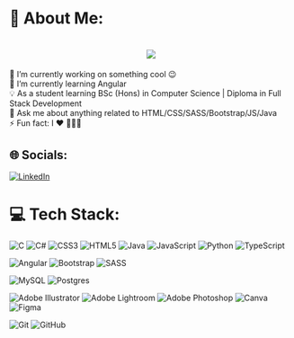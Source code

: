 # 💫 About Me:
<!-- <h2 align="left">Hi 👋!, I am Kokila Abhayasundara</h2> -->
<h1 align="center">
    <img src="https://readme-typing-svg.herokuapp.com/?font=Righteous&size=35&center=true&vCenter=true&width=500&height=70&duration=3000&lines=Hi+There!+👋;+I'm+Kokila+Abhayasundara!;+UG+in+Computer+Science"; />
</h1>

🔭  I’m currently working on something cool 😉<br>🌱  I’m currently learning Angular<br>💡  As a student learning BSc (Hons) in Computer Science | Diploma in Full Stack Development<br>💬  Ask me about anything related to HTML/CSS/SASS/Bootstrap/JS/Java<br>⚡  Fun fact: I ❤️ 👨🏽‍💻


## 🌐 Socials:
[![LinkedIn](https://img.shields.io/badge/LinkedIn-%230077B5.svg?logo=linkedin&logoColor=white)](https://linkedin.com/in/kokila-abhayasundara-281a87227/) 

# 💻 Tech Stack:
<!--### LANGUAGES-->
![C](https://img.shields.io/badge/c-%2300599C.svg?style=plastic&logo=c&logoColor=white) ![C#](https://img.shields.io/badge/c%23-%23239120.svg?style=plastic&logo=csharp&logoColor=white) ![CSS3](https://img.shields.io/badge/css3-%231572B6.svg?style=plastic&logo=css3&logoColor=white) ![HTML5](https://img.shields.io/badge/html5-%23E34F26.svg?style=plastic&logo=html5&logoColor=white) ![Java](https://img.shields.io/badge/java-%23ED8B00.svg?style=plastic&logo=openjdk&logoColor=white) ![JavaScript](https://img.shields.io/badge/javascript-%23323330.svg?style=plastic&logo=javascript&logoColor=%23F7DF1E) ![Python](https://img.shields.io/badge/python-3670A0?style=plastic&logo=python&logoColor=ffdd54) ![TypeScript](https://img.shields.io/badge/typescript-%23007ACC.svg?style=plastic&logo=typescript&logoColor=white) 
<!--### FRAMEWORKS, PLATFORMS & LIBRARIES-->
![Angular](https://img.shields.io/badge/angular-%23DD0031.svg?style=plastic&logo=angular&logoColor=white) ![Bootstrap](https://img.shields.io/badge/bootstrap-%238511FA.svg?style=plastic&logo=bootstrap&logoColor=white) ![SASS](https://img.shields.io/badge/SASS-hotpink.svg?style=plastic&logo=SASS&logoColor=white) 
<!--### DATABASES / ORM-->
![MySQL](https://img.shields.io/badge/mysql-4479A1.svg?style=plastic&logo=mysql&logoColor=white) ![Postgres](https://img.shields.io/badge/postgres-%23316192.svg?style=plastic&logo=postgresql&logoColor=white) 
<!--### DESIGN-->
![Adobe Illustrator](https://img.shields.io/badge/adobe%20illustrator-%23FF9A00.svg?style=plastic&logo=adobe%20illustrator&logoColor=white) ![Adobe Lightroom](https://img.shields.io/badge/Adobe%20Lightroom-31A8FF.svg?style=plastic&logo=Adobe%20Lightroom&logoColor=white) ![Adobe Photoshop](https://img.shields.io/badge/adobe%20photoshop-%2331A8FF.svg?style=plastic&logo=adobe%20photoshop&logoColor=white) ![Canva](https://img.shields.io/badge/Canva-%2300C4CC.svg?style=plastic&logo=Canva&logoColor=white) ![Figma](https://img.shields.io/badge/figma-%23F24E1E.svg?style=plastic&logo=figma&logoColor=white) 
<!--### CI/CD VCS-->
![Git](https://img.shields.io/badge/git-%23F05033.svg?style=plastic&logo=git&logoColor=white) ![GitHub](https://img.shields.io/badge/github-%23121011.svg?style=plastic&logo=github&logoColor=white)
<!--# 📊 GitHub Stats:
![](https://github-readme-stats.vercel.app/api?username=kvabhaya&theme=dark&hide_border=false&include_all_commits=true&count_private=true)<br/>
![](https://github-readme-streak-stats.herokuapp.com/?user=kvabhaya&theme=dark&hide_border=false)<br/>
![](https://github-readme-stats.vercel.app/api/top-langs/?username=kvabhaya&theme=dark&hide_border=false&include_all_commits=true&count_private=true&layout=compact)

---
[![](https://visitcount.itsvg.in/api?id=kvabhaya&icon=0&color=0)](https://visitcount.itsvg.in)

<!-- Proudly created with GPRM ( https://gprm.itsvg.in ) -->
